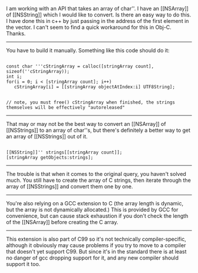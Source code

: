 I am working with an API that takes an array of char''.  I have an [[NSArray]] of [[NSString]] which I would like to convert.  Is there an easy way to do this.  I have done this in c++ by just passing in the address of the first element in the vector.  I can't seem to find a quick workaround for this in Obj-C.  Thanks.

----

You have to build it manually. Something like this code should do it:

<code>
const char '''cStringArray = calloc([stringArray count], sizeof(''cStringArray));
int i;
for(i = 0; i < [stringArray count]; i++)
   cStringArray[i] = [[stringArray objectAtIndex:i] UTF8String];

// note, you must free() cStringArray when finished, the strings themselves will be effectively "autoreleased"
</code>

----
That may or may not be the best way to convert an [[NSArray]] of [[NSStrings]] to an array of char''s, but there's definitely a better way to get an array of [[NSStrings]] out of it.

<code>
[[NSString]]'' strings[[stringArray count]];
[stringArray getObjects:strings];
</code>

----
The trouble is that when it comes to the original query, you haven't solved much. You still have to create the array of C strings, then iterate through the array of [[NSStrings]] and convert them one by one.

----

You're also relying on a GCC extension to C (the array length is dynamic, but the array is not dynamically allocated.) This is provided by GCC for convenience, but can cause stack exhaustion if you don't check the length of the [[NSArray]] before creating the C array.

----
This extension is also part of C99 so it's not technically compiler-specific, although it obviously may cause problems if you try to move to a compiler that doesn't yet support C99. But since it's in the standard there is at least no danger of gcc dropping support for it, and any new compiler should support it too.